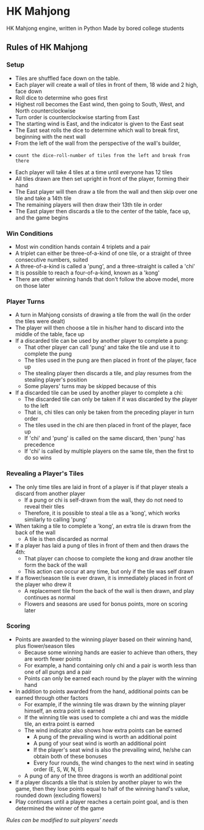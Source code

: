 # HK Mahjong
HK Mahjong engine, written in Python
Made by bored college students

## Rules of HK Mahjong

### Setup
* Tiles are shuffled face down on the table.
* Each player will create a wall of tiles in front of them, 18 wide and 2 high, face down
* Roll dice to determine who goes first
* Highest roll becomes the East wind, then going to South, West, and North counterclockwise
* Turn order is counterclockwise starting from East
* The starting wind is East, and the indicator is given to the East seat
* The East seat rolls the dice to determine which wall to break first, beginning with the next wall
* From the left of the wall from the perspective of the wall's builder, 
*     count the dice-roll-number of tiles from the left and break from there
* Each player will take 4 tiles at a time until everyone has 12 tiles
* All tiles drawn are then set upright in front of the player, forming their hand
* The East player will then draw a tile from the wall and then skip over one tile and take a 14th tile
* The remaining players will then draw their 13th tile in order
* The East player then discards a tile to the center of the table, face up, and the game begins

### Win Conditions
* Most win condition hands contain 4 triplets and a pair
* A triplet can either be three-of-a-kind of one tile, or a straight of three consecutive numbers, suited
* A three-of-a-kind is called a 'pung', and a three-straight is called a 'chi'
* It is possible to reach a four-of-a-kind, known as a 'kong'
* There are other winning hands that don't follow the above model, more on those later

### Player Turns
* A turn in Mahjong consists of drawing a tile from the wall (in the order the tiles were dealt)
* The player will then choose a tile in his/her hand to discard into the middle of the table, face up
* If a discarded tile can be used by another player to complete a pung:
  * That other player can call 'pung' and take the tile and use it to complete the pung
  * The tiles used in the pung are then placed in front of the player, face up
  * The stealing player then discards a tile, and play resumes from the stealing player's position
  * Some players' turns may be skipped because of this
* If a discarded tile can be used by another player to complete a chi:
  * The discarded tile can only be taken if it was discarded by the player to the left
  * That is, chi tiles can only be taken from the preceding player in turn order
  * The tiles used in the chi are then placed in front of the player, face up
  * If 'chi' and 'pung' is called on the same discard, then 'pung' has precedence
  * If 'chi' is called by multiple players on the same tile, then the first to do so wins

### Revealing a Player's Tiles
* The only time tiles are laid in front of a player is if that player steals a discard from another player
  * If a pung or chi is self-drawn from the wall, they do not need to reveal their tiles
  * Therefore, it is possible to steal a tile as a 'kong', which works similarly to calling 'pung'
* When taking a tile to complete a 'kong', an extra tile is drawn from the back of the wall
  * A tile is then discarded as normal
* If a player has laid a pung of tiles in front of them and then draws the 4th:
  * That player can choose to complete the kong and draw another tile form the back of the wall
  * This action can occur at any time, but only if the tile was self drawn
* If a flower/season tile is ever drawn, it is immediately placed in front of the player who drew it
  * A replacement tile from the back of the wall is then drawn, and play continues as normal
  * Flowers and seasons are used for bonus points, more on scoring later

### Scoring
* Points are awarded to the winning player based on their winning hand, plus flower/season tiles
  * Because some winning hands are easier to achieve than others, they are worth fewer points
  * For example, a hand containing only chi and a pair is worth less than one of all pungs and a pair
  * Points can only be earned each round by the player with the winning hand
* In addition to points awarded from the hand, additional points can be earned through other factors
  * For example, if the winning tile was drawn by the winning player himself, an extra point is earned
  * If the winning tile was used to complete a chi and was the middle tile, an extra point is earned
  * The wind indicator also shows how extra points can be earned
    * A pung of the prevailing wind is worth an additional point
    * A pung of your seat wind is worth an additional point
    * If the player's seat wind is also the prevailing wind, he/she can obtain both of these bonuses
    * Every four rounds, the wind changes to the next wind in seating order (E, S, W, N, E)
  * A pung of any of the three dragons is worth an additional point
* If a player discards a tile that is stolen by another player to win the game, then they lose points equal to half of the winning hand's value, rounded down (excluding flowers)
* Play continues until a player reaches a certain point goal, and is then determined the winner of the game

*Rules can be modified to suit players' needs*